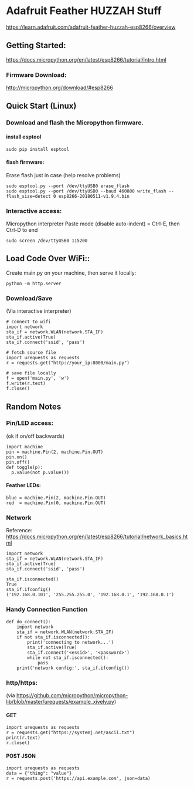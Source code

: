 
# Adafruit Feather HUZZAH Stuff
https://learn.adafruit.com/adafruit-feather-huzzah-esp8266/overview

## Getting Started:
https://docs.micropython.org/en/latest/esp8266/tutorial/intro.html

### Firmware Download:
http://micropython.org/download/#esp8266


## Quick Start (Linux)

### Download and flash the Micropython firmware.

#### install esptool
```
sudo pip install esptool
```

#### flash firmware:
Erase flash just in case (help resolve problems)
```
sudo esptool.py --port /dev/ttyUSB0 erase_flash
sudo esptool.py --port /dev/ttyUSB0 --baud 460800 write_flash --flash_size=detect 0 esp8266-20180511-v1.9.4.bin
```

### Interactive access:
Micropython interpreter
Paste mode (disable auto-indent) = Ctrl-E, then Ctrl-D to end
```
sudo screen /dev/ttyUSB0 115200
```

## Load Code Over WiFi::
Create main.py on your machine, then serve it locally:
```
python -m http.server
```

### Download/Save 
(Via interactive interpreter)
```
# connect to wifi
import network
sta_if = network.WLAN(network.STA_IF)
sta_if.active(True)
sta_if.connect('ssid', 'pass')

# fetch source file
import urequests as requests
r = requests.get("http://your_ip:8000/main.py")

# save file locally
f = open('main.py', 'w')
f.write(r.text)
f.close()

```


## Random Notes

### Pin/LED access:
(ok if on/off backwards)
```
import machine
pin = machine.Pin(2, machine.Pin.OUT)
pin.on()
pin.off()
def toggle(p):
  p.value(not p.value())
```

#### Feather LEDs:

```
blue = machine.Pin(2, machine.Pin.OUT)
red  = machine.Pin(0, machine.Pin.OUT)
```

### Network
Reference: https://docs.micropython.org/en/latest/esp8266/tutorial/network_basics.html

```
import network
sta_if = network.WLAN(network.STA_IF)
sta_if.active(True)
sta_if.connect('ssid', 'pass')

sta_if.isconnected()
True
sta_if.ifconfig()
('192.168.0.101', '255.255.255.0', '192.168.0.1', '192.168.0.1')
```

### Handy Connection Function
```
def do_connect():
    import network
    sta_if = network.WLAN(network.STA_IF)
    if not sta_if.isconnected():
        print('connecting to network...')
        sta_if.active(True)
        sta_if.connect('<essid>', '<password>')
        while not sta_if.isconnected():
            pass
    print('network config:', sta_if.ifconfig())
```


### http/https:
(via https://github.com/micropython/micropython-lib/blob/master/urequests/example_xively.py)
#### GET
```
import urequests as requests
r = requests.get("https://systemj.net/ascii.txt")
print(r.text)
r.close()
```

#### POST JSON
```
import urequests as requests
data = {"thing": "value"}
r = requests.post('https://api.example.com', json=data)
```

